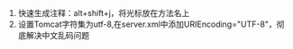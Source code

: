 1. 快速生成注释：alt+shift+j，将光标放在方法名上
1. 设置Tomcat字符集为utf-8,在server.xml中添加URIEncoding="UTF-8"，彻底解决中文乱码问题
    <Connector connectionTimeout="20000" port="8080" protocol="HTTP/1.1" redirectPort="8443" URIEncoding="UTF-8"/>

